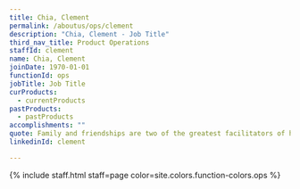 ```yaml
---
title: Chia, Clement
permalink: /aboutus/ops/clement
description: "Chia, Clement - Job Title"
third_nav_title: Product Operations
staffId: clement
name: Chia, Clement
joinDate: 1970-01-01
functionId: ops
jobTitle: Job Title
curProducts:
  - currentProducts
pastProducts:
  - pastProducts
accomplishments: ""
quote: Family and friendships are two of the greatest facilitators of happiness.
linkedinId: clement

---
```


{% include staff.html staff=page color=site.colors.function-colors.ops %}
